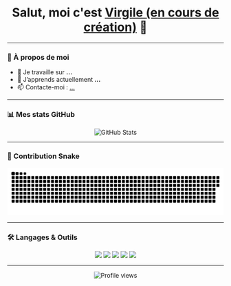 <!-- README.md -->

<h1 align="center">
  Salut, moi c'est <a href="https://github.com/virgill-e">Virgile (en cours de création)</a> 👋
</h1>

---

### 🚀 À propos de moi

- 🔭 Je travaille sur **...**
- 🌱 J’apprends actuellement **...**
- 📫 Contacte-moi : [...](mailto:...)

---

### 📊 Mes stats GitHub

<p align="center">
  <img src="https://github-readme-stats.vercel.app/api?username=virgill-e&show_icons=true&theme=radical" alt="GitHub Stats" />
</p>

---

### 🐍 Contribution Snake

![Snake animation](./dist/github-contribution-grid-snake.svg)

---

### 🛠️ Langages & Outils

<p align="center">
  <img src="https://img.shields.io/badge/-JavaScript-333?style=flat-square&logo=javascript" />
  <img src="https://img.shields.io/badge/-Python-333?style=flat-square&logo=python" />
  <img src="https://img.shields.io/badge/-React-333?style=flat-square&logo=react" />
  <img src="https://img.shields.io/badge/-Node.js-333?style=flat-square&logo=node.js" />
  <img src="https://img.shields.io/badge/-Git-333?style=flat-square&logo=git" />
</p>

---

<p align="center">
  <img src="https://komarev.com/ghpvc/?username=virgill-e&style=flat-square&color=blue" alt="Profile views" />
</p>
